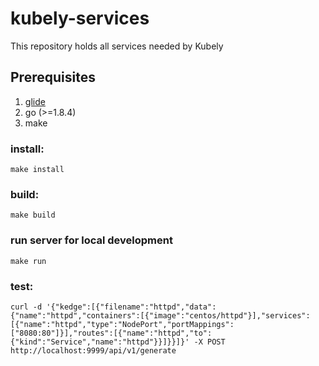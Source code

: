 # kubely-services
This repository holds all services needed by Kubely


## Prerequisites
1. [glide](https://github.com/Masterminds/glide/releases)
2. go (>=1.8.4)
3. make


### install:
```
make install
```

### build:
```
make build
```

### run server for local development
```
make run
```

### test:

```
curl -d '{"kedge":[{"filename":"httpd","data":{"name":"httpd","containers":[{"image":"centos/httpd"}],"services":[{"name":"httpd","type":"NodePort","portMappings":["8080:80"]}],"routes":[{"name":"httpd","to":{"kind":"Service","name":"httpd"}}]}}]}' -X POST http://localhost:9999/api/v1/generate
```